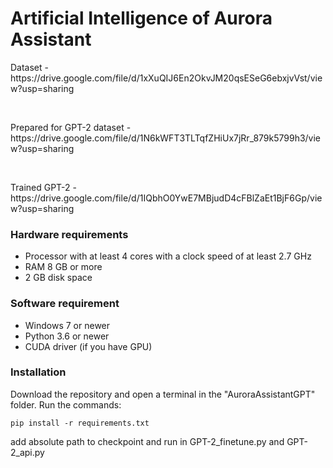 <h1> Artificial Intelligence of Aurora Assistant</h1>

<p> Dataset - https://drive.google.com/file/d/1xXuQIJ6En2OkvJM20qsESeG6ebxjvVst/view?usp=sharing </p><br>
<p> Prepared for GPT-2 dataset - https://drive.google.com/file/d/1N6kWFT3TLTqfZHiUx7jRr_879k5799h3/view?usp=sharing</p><br>
<p>Trained GPT-2 -  https://drive.google.com/file/d/1IQbhO0YwE7MBjudD4cFBlZaEt1BjF6Gp/view?usp=sharing</p>

### Hardware requirements 
- Processor with at least 4 cores with a clock speed of at least 2.7 GHz
- RAM 8 GB or more
- 2 GB disk space

### Software requirement
- Windows 7 or newer
- Python 3.6 or newer
- CUDA driver (if you have GPU)

### Installation 
Download the repository and open a terminal in the "AuroraAssistantGPT" folder.
Run the commands:
```
pip install -r requirements.txt
```

add absolute path to checkpoint and run in GPT-2_finetune.py and GPT-2_api.py